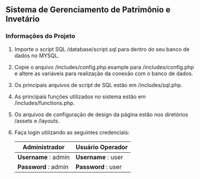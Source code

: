 ## Sistema de Gerenciamento de Patrimônio e Invetário

### Informações do Projeto

1. Importe o script SQL /database/script.sql para dentro do seu banco de dados no MYSQL.

2. Copie o arquivo /includes/config.php.example para /includes/config.php e altere as variáveis para realização da conexão com o banco de dados.

3. Os principais arquivos de script de SQL estão em /includes/sql.php.

4. As principais funções utilizados no sistema estão em /includes/functions.php.

5. Os arquivos de configuração de design da página estão nos diretórios /assets e /layouts.

6. Faça login utilizando as seguintes credenciais:

   Administrador        | Usuário Operador     
   ---------------------| ---------------------
   **Username** : admin | **Username** : user | 
   **Password** : admin | **Password** : user |
